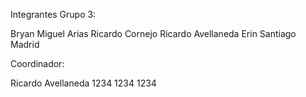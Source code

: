 Integrantes Grupo 3:

Bryan Miguel Arias 
Ricardo Cornejo 
Ricardo Avellaneda 
Erin Santiago Madrid

Coordinador:

Ricardo Avellaneda 
1234
1234
1234
